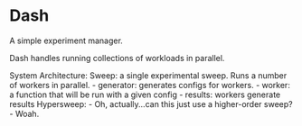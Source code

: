 # Dash
A simple experiment manager.

Dash handles running collections of workloads in parallel.

System Architecture:
	Sweep: a single experimental sweep. Runs a number of workers in parallel.
		- generator: generates configs for workers.
		- worker: a function that will be run with a given config
		- results: workers generate results
	Hypersweep:
		- Oh, actually...can this just use a higher-order sweep?
		- Woah.
